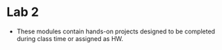 # Lab 2

- These modules contain hands-on projects designed to be completed during class time or assigned as HW. 
